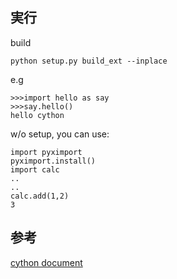 実行
------

build
```
python setup.py build_ext --inplace
```

e.g
```
>>>import hello as say
>>>say.hello()
hello cython
````

w/o setup, you can use:
```
import pyximport
pyximport.install()
import calc
..
..
calc.add(1,2)
3
```
参考
----
[cython document](http://omake.accense.com/static/doc-ja/cython/src/userguide/tutorial.html)
